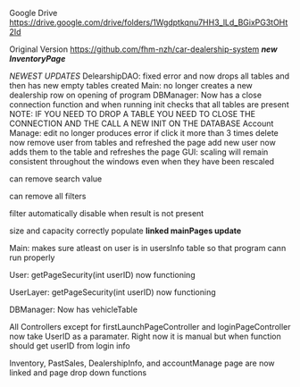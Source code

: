 Google Drive
https://drive.google.com/drive/folders/1Wgdptkqnu7HH3_lLd_BGixPG3tOHt2Id

Original Version
https://github.com/fhm-nzh/car-dealership-system
***new InventoryPage***

*NEWEST UPDATES*
DelearshipDAO: fixed error and now drops all tables and then has new empty tables created
Main: no longer creates a new dealership row on opening of program
DBManager: Now has a close connection function and when running init checks that all tables are present
          NOTE: IF YOU NEED TO DROP A TABLE YOU NEED TO CLOSE THE CONNECTION AND THE CALL A NEW INIT ON THE DATABASE
Account Manage: edit no longer produces error if click it more than 3 times
                delete now remove user from tables and refreshed the page
                add new user now adds them to the table and refreshes the page
GUI: scaling will remain consistent throughout the windows even when they have been rescaled


can remove search value

can remove all filters

filter automatically disable when result is not present

size and capacity correctly populate
**linked mainPages update**

Main:
makes sure atleast on user is in usersInfo table so that program cann run properly

User: 
getPageSecurity(int userID) now functioning

UserLayer: 
getPageSecurity(int userID) now functioning

DBManager:
Now has vehicleTable

All Controllers except for firstLaunchPageController and loginPageController now take UserID as a paramater.
Right now it is manual but when function should get userID from login info

Inventory, PastSales, DealershipInfo, and accountManage page are now linked and page drop down functions



